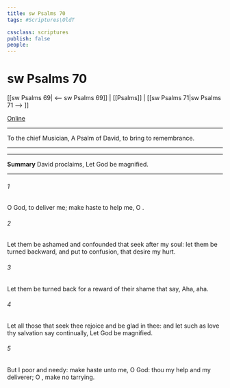 ```yaml
---
title: sw Psalms 70
tags: #Scriptures\OldT

cssclass: scriptures
publish: false
people:
---
```


# sw Psalms 70
[[sw Psalms 69| <-- sw Psalms 69]] | [[Psalms]] | [[sw Psalms 71|sw Psalms 71 --> ]]

[Online](https://churchofjesuschrist.org/study/scriptures/ot/ps/70?lang=eng)

---
To the chief Musician, A Psalm of David, to bring to remembrance.

---

---
__Summary__
David proclaims, Let God be magnified.

---
###### 1 
 O God, to deliver me; make haste to help me, O .

###### 2 
Let them be ashamed and confounded that seek after my soul: let them be turned backward, and put to confusion, that desire my hurt.

###### 3 
Let them be turned back for a reward of their shame that say, Aha, aha.

###### 4 
Let all those that seek thee rejoice and be glad in thee: and let such as love thy salvation say continually, Let God be magnified.

###### 5 
But I  poor and needy: make haste unto me, O God: thou  my help and my deliverer; O , make no tarrying.

